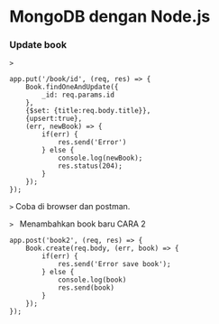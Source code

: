 # MongoDB dengan Node.js



### Update book 



```>``` 

```
app.put('/book/id', (req, res) => {
	Book.findOneAndUpdate({
		_id: req.params.id
	},
	{$set: {title:req.body.title}},
	{upsert:true},
	(err, newBook) => {
		if(err) {
			res.send('Error')
		} else {
			console.log(newBook);
			res.status(204);
		}
	});
});
```

```>``` Coba di browser dan postman.



```> ``` Menambahkan book baru CARA 2

```
app.post('book2', (req, res) => {
	Book.create(req.body, (err, book) => {
		if(err) {
			res.send('Error save book');
		} else {
			console.log(book)
			res.send(book)
		}
	});
});
```